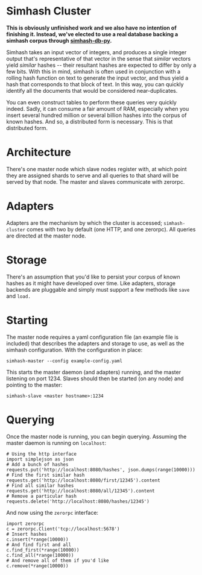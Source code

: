 Simhash Cluster
===============
__This is obviously unfinished work and we also have no intention of finishing
it. Instead, we've elected to use a real database backing a simhash corpus
through [simhash-db-py](https://github.com/seomoz/simhash-db-py).__

Simhash takes an input vector of integers, and produces a single integer output
that's representative of that vector in the sense that _similar_ vectors yield
_similar_ hashes -- their resultant hashes are expected to differ by only a few
bits. With this in mind, simhash is often used in conjunction with a rolling
hash function on text to generate the input vector, and thus yield a hash that
corresponds to that block of text. In this way, you can quickly identify all the
documents that would be considered near-duplicates.

You can even construct tables to perform these queries very quickly indeed. 
Sadly, it can consume a fair amount of RAM, especially when you insert several 
hundred million or several billion hashes into the corpus of known hashes. And
so, a distributed form is necessary. This is that distributed form.

Architecture
============
There's one master node which slave nodes register with, at which point they are
assigned shards to serve and all queries to that shard will be served by that
node. The master and slaves communicate with zerorpc.

Adapters
========
Adapters are the mechanism by which the cluster is accessed; `simhash-cluster`
comes with two by default (one HTTP, and one zerorpc). All queries are directed
at the master node.

Storage
=======
There's an assumption that you'd like to persist your corpus of known hashes as
it might have developed over time. Like adapters, storage backends are pluggable
and simply must support a few methods like `save` and `load.`

Starting
========
The master node requires a yaml configuration file (an example file is included)
that describes the adapters and storage to use, as well as the simhash 
configuration. With the configuration in place:

    simhash-master --config example-config.yaml

This starts the master daemon (and adapters) running, and the master listening
on port 1234. Slaves should then be started (on any node) and pointing to the
master:

    simhash-slave <master hostname>:1234

Querying
========
Once the master node is running, you can begin querying. Assuming the master 
daemon is running on `localhost`:

    # Using the http interface
    import simplejson as json
    # Add a bunch of hashes
    requests.put('http://localhost:8080/hashes', json.dumps(range(10000)))
    # Find the first similar hash
    requests.get('http://localhost:8080/first/12345').content
    # Find all similar hashes
    requests.get('http://localhost:8080/all/12345').content
    # Remove a particular hash
    requests.delete('http://localhost:8080/hashes/12345')

And now using the `zerorpc` interface:

    import zerorpc
    c = zerorpc.Client('tcp://localhost:5678')
    # Insert hashes
    c.insert(*range(10000))
    # And find first and all
    c.find_first(*range(10000))
    c.find_all(*range(10000))
    # And remove all of them if you'd like
    c.remove(*range(10000))
